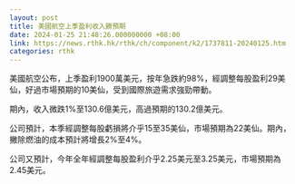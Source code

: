 ```yaml
---
layout: post
title: 美國航空上季盈利收入勝預期
date: 2024-01-25 21:48:26.000000000 +08:00
link: https://news.rthk.hk/rthk/ch/component/k2/1737811-20240125.htm
categories: rthk
---
```


美國航空公布，上季盈利1900萬美元，按年急跌約98%，經調整每股盈利29美仙，好過市場預期的10美仙，受到國際旅遊需求強勁帶動。

期內，收入微跌1%至130.6億美元，高過預期的130.2億美元。

公司預計，本季經調整每股虧損將介乎15至35美仙，市場預期為22美仙。期內，撇除燃油的成本預計將增長2%至4%。

公司又預計，今年全年經調整每股盈利介乎2.25美元至3.25美元，市場預期為2.45美元。
